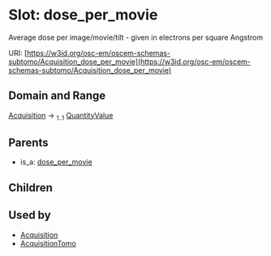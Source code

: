 
# Slot: dose_per_movie

Average dose per image/movie/tilt - given in electrons per square Angstrom

URI: [https://w3id.org/osc-em/oscem-schemas-subtomo/Acquisition_dose_per_movie](https://w3id.org/osc-em/oscem-schemas-subtomo/Acquisition_dose_per_movie)


## Domain and Range

[Acquisition](Acquisition.md) &#8594;  <sub>1..1</sub> [QuantityValue](QuantityValue.md)

## Parents

 *  is_a: [dose_per_movie](dose_per_movie.md)

## Children


## Used by

 * [Acquisition](Acquisition.md)
 * [AcquisitionTomo](AcquisitionTomo.md)
